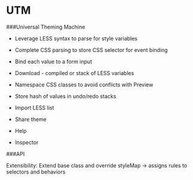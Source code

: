 # UTM

###Universal Theming Machine


- Leverage LESS syntax to parse for style variables
- Complete CSS parsing to store CSS selector for event binding
- Bind each value to a form input
- Download - compiled or stack of LESS variables
- Namespace CSS classes to avoid conflicts with Preview

- Store hash of values in undo/redo stacks
- Import LESS list
- Share theme
- Help
- Inspector

###API

Extensibility: Extend base class and override styleMap -> assigns rules to selectors and behaviors